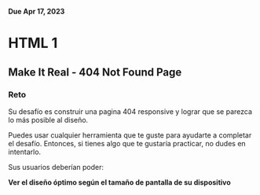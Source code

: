 **Due Apr 17, 2023**

# HTML 1

## Make It Real - 404 Not Found Page

### Reto

Su desafío es construir una pagina 404 responsive y lograr que se parezca lo más posible al diseño.

Puedes usar cualquier herramienta que te guste para ayudarte a completar el desafío. Entonces, si tienes algo que te gustaría practicar, no dudes en intentarlo.

Sus usuarios deberían poder:

**Ver el diseño óptimo según el tamaño de pantalla de su dispositivo**
